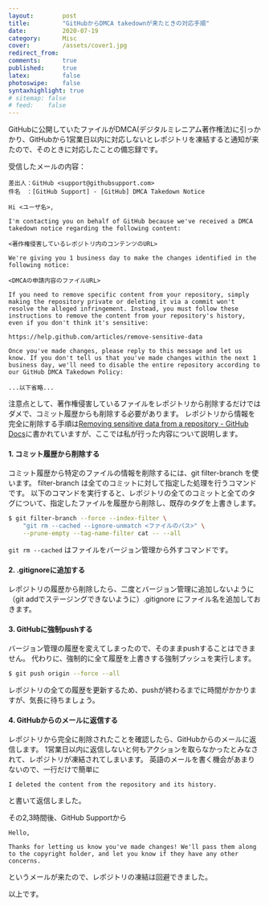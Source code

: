```yaml
---
layout:        post
title:         "GitHubからDMCA takedownが来たときの対応手順"
date:          2020-07-19
category:      Misc
cover:         /assets/cover1.jpg
redirect_from:
comments:      true
published:     true
latex:         false
photoswipe:    false
syntaxhighlight: true
# sitemap: false
# feed:    false
---
```


GitHubに公開していたファイルがDMCA(デジタルミレニアム著作権法)に引っかかり、GitHubから1営業日以内に対応しないとレポジトリを凍結すると通知が来たので、そのときに対応したことの備忘録です。

受信したメールの内容：

```
差出人：GitHub <support@githubsupport.com>
件名　：[GitHub Support] - [GitHub] DMCA Takedown Notice

Hi <ユーザ名>,

I'm contacting you on behalf of GitHub because we've received a DMCA takedown notice regarding the following content:

<著作権侵害しているレポジトリ内のコンテンツのURL>

We're giving you 1 business day to make the changes identified in the following notice:

<DMCAの申請内容のファイルURL>

If you need to remove specific content from your repository, simply making the repository private or deleting it via a commit won't resolve the alleged infringement. Instead, you must follow these instructions to remove the content from your repository's history, even if you don't think it's sensitive:

https://help.github.com/articles/remove-sensitive-data

Once you've made changes, please reply to this message and let us know. If you don't tell us that you've made changes within the next 1 business day, we'll need to disable the entire repository according to our GitHub DMCA Takedown Policy:

...以下省略...
```

注意点として、著作権侵害しているファイルをレポジトリから削除するだけではダメで、コミット履歴からも削除する必要があります。
レポジトリから情報を完全に削除する手順は[Removing sensitive data from a repository - GitHub Docs](https://docs.github.com/en/github/authenticating-to-github/removing-sensitive-data-from-a-repository)に書かれていますが、ここでは私が行った内容について説明します。


#### 1. コミット履歴から削除する

コミット履歴から特定のファイルの情報を削除するには、git filter-branch を使います。
filter-branch は全てのコミットに対して指定した処理を行うコマンドです。
以下のコマンドを実行すると、レポジトリの全てのコミットと全てのタグについて、指定したファイルを履歴から削除し、既存のタグを上書きします。

```bash
$ git filter-branch --force --index-filter \
    "git rm --cached --ignore-unmatch <ファイルのパス>" \
    --prune-empty --tag-name-filter cat -- --all
```

`git rm --cached` はファイルをバージョン管理から外すコマンドです。

#### 2. .gitignoreに追加する

レポジトリの履歴から削除したら、二度とバージョン管理に追加しないように（git addでステージングできないように）.gitignore にファイル名を追加しておきます。

#### 3. GitHubに強制pushする

バージョン管理の履歴を変えてしまったので、そのままpushすることはできません。
代わりに、強制的に全て履歴を上書きする強制プッシュを実行します。

```bash
$ git push origin --force --all
```

レポジトリの全ての履歴を更新するため、pushが終わるまでに時間がかかりますが、気長に待ちましょう。

#### 4. GitHubからのメールに返信する

レポジトリから完全に削除されたことを確認したら、GitHubからのメールに返信します。
1営業日以内に返信しないと何もアクションを取らなかったとみなされて、レポジトリが凍結されてしまいます。
英語のメールを書く機会があまりないので、一行だけで簡単に

```
I deleted the content from the repository and its history.
```

と書いて返信しました。

その2,3時間後、GitHub Supportから

```
Hello,

Thanks for letting us know you've made changes! We'll pass them along to the copyright holder, and let you know if they have any other concerns.
```

というメールが来たので、レポジトリの凍結は回避できました。

以上です。
